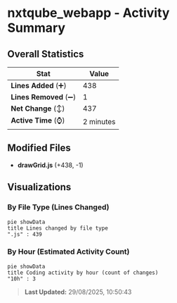 # nxtqube_webapp - Activity Summary 

## Overall Statistics

| Stat                   | Value                                                             |
| ---------------------- | ----------------------------------------------------------------- |
| **Lines Added** (➕)   | 438                                          |
| **Lines Removed** (➖) | 1                                        |
| **Net Change** (↕)    | 437                |
| **Active Time** (⌚)   | 2 minutes |


## Modified Files
- **drawGrid.js** (+438, -1)

## Visualizations

### By File Type (Lines Changed)

```mermaid
pie showData
title Lines changed by file type
".js" : 439
```

### By Hour (Estimated Activity Count)

```mermaid
pie showData
title Coding activity by hour (count of changes)
"10h" : 3
```


> **Last Updated:** 29/08/2025, 10:50:43